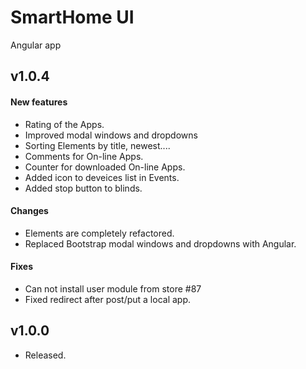 SmartHome UI
===============

Angular app
## v1.0.4
#### New features
- Rating of the Apps.
- Improved modal windows and dropdowns
- Sorting Elements by title, newest....
- Comments for On-line Apps.
- Counter for downloaded On-line Apps.
- Added icon to deveices list in Events.
- Added stop button to blinds.

#### Changes
- Elements are completely refactored.
- Replaced Bootstrap modal windows and dropdowns with Angular.

#### Fixes
- Can not install user module from store #87
- Fixed redirect after post/put a local app.

## v1.0.0
- Released.
